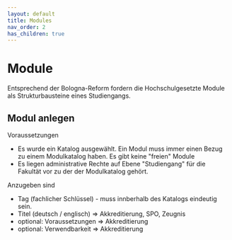 ```yaml
---
layout: default
title: Modules
nav_order: 2
has_children: true
---
```


# Module

Entsprechend der Bologna-Reform fordern die Hochschulgesetzte Module als Strukturbausteine eines Studiengangs.

## Modul anlegen

Voraussetzungen
- Es wurde ein Katalog ausgewählt. Ein Modul muss immer einen Bezug zu einem Modulkatalog haben. Es gibt keine "freien" Module
- Es liegen administrative Rechte auf Ebene "Studiengang" für die Fakultät vor zu der der Modulkatalog gehört.

Anzugeben sind
- Tag (fachlicher Schlüssel) - muss innberhalb des Katalogs eindeutig sein.
- Titel (deutsch / englisch) => Akkreditierung, SPO, Zeugnis
- optional: Voraussetzungen => Akkreditierung
- optional: Verwendbarkeit => Akkreditierung